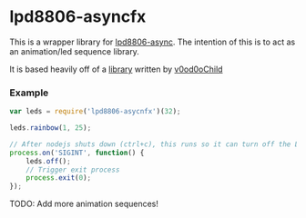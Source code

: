 # lpd8806-asyncfx
This is a wrapper library for [lpd8806-async](https://www.npmjs.org/package/lpd8806-async). The intention of this is to act as an animation/led sequence library.

It is based heavily off of a [library](https://github.com/v0od0oChild/MuzzleyGalileoDemos/blob/master/lib/ledStripe.js) written by [v0od0oChild](https://github.com/v0od0oChild)

### Example

```javascript
var leds = require('lpd8806-asycnfx')(32);

leds.rainbow(1, 25);

// After nodejs shuts down (ctrl+c), this runs so it can turn off the LED's
process.on('SIGINT', function() {
    leds.off();
    // Trigger exit process
    process.exit(0);
});
```

TODO: Add more animation sequences!
